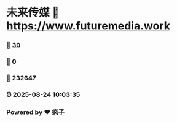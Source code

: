 # 未来传媒 :link: https://www.futuremedia.work 
### :page_facing_up: [30](https://www.futuremedia.work/tag.html) 
### :speech_balloon: 0 
### :hibiscus: 232647 
### :alarm_clock: 2025-08-24 10:03:35 
### Powered by :heart: [疯子](https://github.com/granthuang999/Gmeek)
